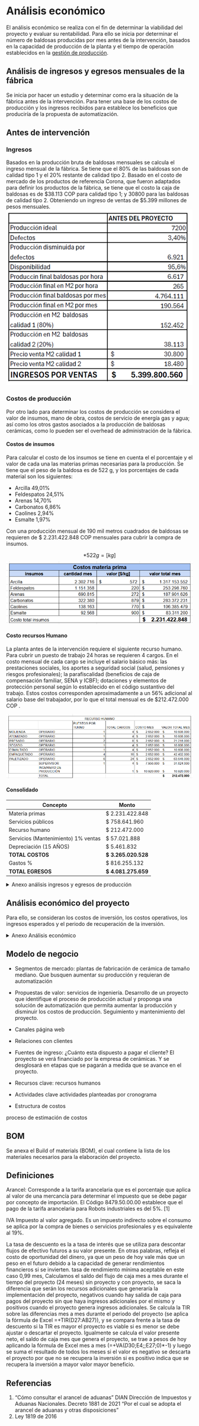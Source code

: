 # Análisis económico

El análisis económico se realiza con el fin de determinar la viabilidad del proyecto y evaluar su rentabilidad. Para ello se inicia por determinar el número de baldosas producidas por mes antes de la intervención, basados en la capacidad de producción de la planta y el tiempo de operación establecidos en la [gestión de producción](5-gestion-produccion#cuellos-de-botella-y-áreas-de-mejora).


## Análisis de ingresos y egresos  mensuales de la fábrica

Se inicia por hacer un estudio y determinar como era la situación de la fábrica antes de la intervención. Para tener una base de los costos de producción y los ingresos recibidos para establece los beneficios que produciría de la propuesta de automatización.

## Antes de intervención

### Ingresos

Basados en la producción bruta de baldosas mensuales se calcula el ingreso mensual de la fábrica. Se tiene que el 80% de las baldosas son de calidad tipo 1 y el 20% restante de calidad tipo 2. Basado en el costo de mercado de los productos de referencia Corona, que fueron adaptados para definir los productos de la fábrica, se tiene que el costo la caja de baldosas es de $38.113 COP para calidad tipo 1; y 30800 para las baldosas de calidad tipo 2.
Obteniendo un ingreso de ventas de $5.399 millones de pesos mensuales.
![ingrso](analisis-economico/before/ingresos.png)

### Costos de producción

Por otro lado para determinar los costos de producción se considera el valor de insumos, mano de obra, costos de servicio de energía gas y agua; así como los otros gastos asociados a la producción de baldosas cerámicas, como lo pueden ser el overhead de administración de la fábrica.

#### Costos de insumos

Para calcular el costo de los insumos se tiene en cuenta el  el porcentaje y el valor de cada una las materias primas necesarias para la producción. Se tiene que el peso de la baldosa es de 522 g, y los porcentajes de cada material son los siguientes:


- Arcilla	49,01%
- Feldespatos	24,51%
- Arenas	14,70%
- Carbonatos	6,86%
- Caolines	2,94%
- Esmalte	1,97%


Con una producción mensual de 190 mil metros cuadrados de baldosas se requieren de $ 2.231.422.848 COP mensuales para cubrir la compra de insumos. 

$$ *522 g =  [kg]$$
![costos insumos](analisis-economico/before/costos-insumos.png)

#### Costo recursos Humano

La planta antes de la intervención requiere el siguiente recurso humano. Para cubrir un puesto de trabajo 24 horas se requieren 4 cargos. En el costo mensual de cada cargo se incluye el salario básico más: las prestaciones sociales, los aportes a seguridad social (salud, pensiones y riesgos profesionales); la parafiscalidad (beneficios de caja de compensación familiar, SENA y ICBF); dotaciones y elementos de protección personal según lo establecido en el código sustantivo del trabajo. Estos costos corresponden aproximadamente a un 56% adicional al salario base del trabajador, por lo que el total  mensual es de $212.472.000  COP .

![costos recurso humano](analisis-economico/before/recurso-humano.png)


#### Consolidado

| Concepto                        | Monto            |
|---------------------------------|------------------|
| Materia primas                  | $ 2.231.422.848  |
| Servicios públicos              | $ 758.641.960    |
| Recurso humano                  | $ 212.472.000    |
| Servicios (Mantenimiento) 1% ventas | $ 57.021.888   |
| Depreciación (15 AÑOS)          | $ 5.461.832      |
| **TOTAL COSTOS**                | **$ 3.265.020.528** |
| Gastos %                        | $ 816.255.132    |
| **TOTAL EGRESOS**               | **$ 4.081.275.659** |


<details>
  <summary> Anexo análisis ingresos y egresos de producción </summary>
<embed src="/Tile-Tech/analisis-economico/analisis-economico-ACTUAL.pdf" type="application/pdf" width="100%" height="600px" />
</details>


## Análisis económico del proyecto

Para ello, se consideran los costos de inversión, los costos operativos, los ingresos esperados y el periodo de recuperación de la inversión.



<details>
  <summary> Anexo Análisis económico </summary>

[Descargar anexo](/analisis-economico/analisis-economico.pdf)
<embed src="/Tile-Tech/analisis-economico/analisis-economico.pdf" type="application/pdf" width="100%" height="600px" />

</details>



<!---
<iframe src="/Tile-Tech/analis-economico.htm" type="application/pdf" width="100%" height="600px" ></iframe>

<iframe src="/Tile-Tech/analis-economico.htm"  width="100%" height="600px" ></iframe>

-->

## Modelo de negocio

- Segmentos de mercado: plantas de fabricación de cerámica de tamaño mediano. Que busquen aumentar su producción y requieran de automatización

- Propuestas de valor: servicios de ingeniería. Desarrollo de un proyecto que identifique el proceso de producción actual y proponga una solución de automatización que permita aumentar la producción y disminuir los costos de producción. Seguimiento y mantenimiento del proyecto.

- Canales
página web

- Relaciones con clientes

- Fuentes de ingreso: ¿Cuánto esta dispuesto a pagar el cliente? El proyecto se verá financiado por la empresa de cerámicas. Y se desglosará en etapas que se pagarán a medida que se avance en el proyecto.

- Recursos clave:
recursos humanos


- Actividades clave
actividades planteadas por cronograma

- Estructura de costos

proceso de estimación de costos


## BOM
Se anexa el Build of materials (BOM), el cual contiene la lista de los materiales necesarios para la elaboración del proyecto.

## Definiciones

Arancel: Corresponde a la tarifa arancelaria que es el porcentaje que aplica al valor de una mercancía para determinar el impuesto que se debe pagar por concepto de importación. El Código 8479.50.00.00 establece que el pago de la tarifa arancelaria para Robots industriales es del 5%. [1]

IVA Impuesto al valor agregado. Es un impuesto indirecto sobre el consumo se aplica por la compra de bienes o servicios profesionales y es equivalente al 19%.

La tasa de descuento es la a tasa de interés que se utiliza para descontar flujos de efectivo futuros a su valor presente. En otras palabras, refleja el costo de oportunidad del dinero, ya que un peso de hoy vale más que un peso en el futuro debido a la capacidad de generar rendimientos financieros si se invierten. tasa de rendimiento mínima aceptable en este caso 0,99 mes,
Calculamos el saldo del flujo de caja mes a mes durante el tiempo del proyecto (24 meses) sin proyecto y con proyecto, se saca la diferencia que serán los recursos adicionales que generaría la implementación del proyecto, negativos cuando hay salida de caja para pagos del proyecto sin que haya ingresos adicionales por el mismo y positivos cuando el proyecto genera ingresos adicionales.
Se calcula la TIR sobre las diferencias mes a mes durante el periodo del proyecto (se aplica la fórmula de Excel =+TIR(D27:AB27)), y se compara frente a la tasa de descuento si la TIR es mayor el proyecto es viable si es menor se debe ajustar o descartar el proyecto.
Igualmente se calcula el valor presente neto, el saldo de caja mes que genera el proyecto, se trae a pesos de hoy aplicando la fórmula de Excel mes a mes (=+VA($D$30;E4;;E27;0)*-1)  y luego se suma el resultado de todos los meses si el valor es negativo se descarta el proyecto por que no se recupera la inversión si es positivo indica que se recupera la inversión a mayor valor mayor beneficio.

## Referencias

1. “Cómo consultar el arancel de aduanas”  DIAN Dirección de Impuestos y Aduanas Nacionales. 
Decreto 1881 de 2021 “Por el cual se adopta el arancel de aduanas y otras disposiciones”
2. Ley 1819 de 2016 
